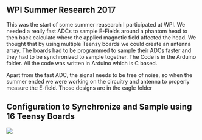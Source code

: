 ## WPI Summer Research 2017

This was the start of some summer reasearch I participated at WPI.
We needed a really fast ADCs to sample E-Fields around a phantom head to then back 
calculate where the applied magnetic field affected the head. We thought that by using multiple Teensy boards we could create an antenna array. The boards had to be programmed to sample their ADCs faster and they had to be synchronized to sample together. The Code is in the Arduino folder. All the code was written in Arduino which is C based.

Apart from the fast ADC, the signal needs to be free of noise, so when the summer ended we were working on the circuitry
and antenna to properly measure the E-field. Those designs are in the eagle folder


## Configuration to Synchronize and Sample using 16 Teensy Boards
![](https://user-images.githubusercontent.com/13021723/29470858-ff85390e-841b-11e7-89cc-80fd2874df0f.png)




